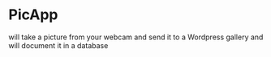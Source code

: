 # PicApp

will take a picture from your webcam and send it to a Wordpress gallery and will document it in a database
